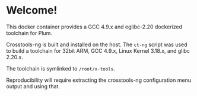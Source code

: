 # Welcome!
This docker container provides a GCC 4.9.x and eglibc-2.20 dockerized toolchain for Plum.

Crosstools-ng is built and installed on the host. The `ct-ng` script was used to build a toolchain for 32bit
ARM, GCC 4.9.x, Linux Kernel 3.18.x, and glibc 2.20.x.

The toolchain is symlinked to `/root/x-tools`.

Reproducibility will require extracting the crosstools-ng configuration menu output and using that.
